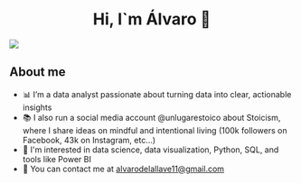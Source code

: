 <div align="center">
<h1 align="center">Hi, I`m Álvaro 👋</h1>
</div>
<img src="https://i.imgur.com/sS8JglZ.png">

## About me

- 📊 I’m a data analyst passionate about turning data into clear, actionable insights
- 📚 I also run a social media account @unlugarestoico about Stoicism, where I share ideas on mindful and intentional living (100k followers on Facebook, 43k on Instagram, etc...)
- 🧠 I'm interested in data science, data visualization, Python, SQL, and tools like Power BI
- 📧 You can contact me at alvarodelallave11@gmail.com

